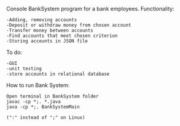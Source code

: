 Console BankSystem program for a bank employees. Functionality: 

    -Adding, removing accounts
    -Deposit or withdraw money from chosen account
    -Transfer money between accounts
    -Find accounts that meet chosen criterion
    -Storing accounts in JSON file
    
To do:

    -GUI
    -unit testing
    -store accounts in relational database
    
How to run Bank System:

    Open terminal in BankSystem folder
    javac -cp *;. *.java
    java -cp *;. BankSystemMain
  
    (":" instead of ";" on Linux)
